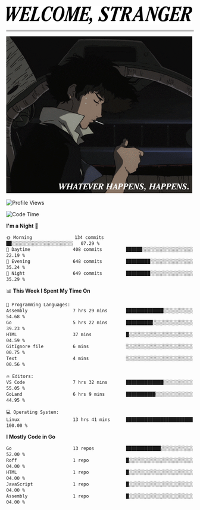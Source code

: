 <picture>
  <source media="(prefers-color-scheme: dark)" srcset="./headers/welcome_white.png">
  <img alt="WELCOME, STRANGER" src="./headers/welcome.png" width="500">
</picture>

<hr>

![Whatever happens, happens](./whatever_happens.gif)

![Profile Views](https://komarev.com/ghpvc/?username=darleet&color=blue)

<!--START_SECTION:waka-->
![Code Time](http://img.shields.io/badge/Code%20Time-129%20hrs%2052%20mins-blue)

**I'm a Night 🦉** 

```text
🌞 Morning                134 commits         ██░░░░░░░░░░░░░░░░░░░░░░░   07.29 % 
🌆 Daytime                408 commits         ██████░░░░░░░░░░░░░░░░░░░   22.19 % 
🌃 Evening                648 commits         █████████░░░░░░░░░░░░░░░░   35.24 % 
🌙 Night                  649 commits         █████████░░░░░░░░░░░░░░░░   35.29 % 
```


📊 **This Week I Spent My Time On** 

```text
💬 Programming Languages: 
Assembly                 7 hrs 29 mins       ██████████████░░░░░░░░░░░   54.68 % 
Go                       5 hrs 22 mins       ██████████░░░░░░░░░░░░░░░   39.23 % 
HTML                     37 mins             █░░░░░░░░░░░░░░░░░░░░░░░░   04.59 % 
GitIgnore file           6 mins              ░░░░░░░░░░░░░░░░░░░░░░░░░   00.75 % 
Text                     4 mins              ░░░░░░░░░░░░░░░░░░░░░░░░░   00.56 % 

🔥 Editors: 
VS Code                  7 hrs 32 mins       ██████████████░░░░░░░░░░░   55.05 % 
GoLand                   6 hrs 9 mins        ███████████░░░░░░░░░░░░░░   44.95 % 

💻 Operating System: 
Linux                    13 hrs 41 mins      █████████████████████████   100.00 % 
```

**I Mostly Code in Go** 

```text
Go                       13 repos            █████████████░░░░░░░░░░░░   52.00 % 
Roff                     1 repo              █░░░░░░░░░░░░░░░░░░░░░░░░   04.00 % 
HTML                     1 repo              █░░░░░░░░░░░░░░░░░░░░░░░░   04.00 % 
JavaScript               1 repo              █░░░░░░░░░░░░░░░░░░░░░░░░   04.00 % 
Assembly                 1 repo              █░░░░░░░░░░░░░░░░░░░░░░░░   04.00 % 
```




<!--END_SECTION:waka-->
